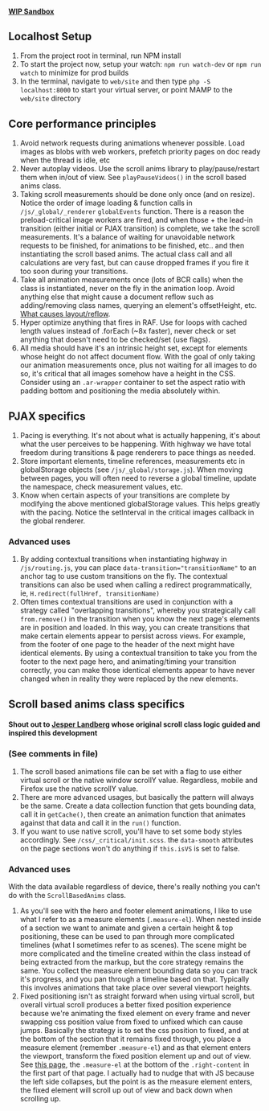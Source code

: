 #### [WIP Sandbox](https://highway-scroll.joshkirk.dev/)

## Localhost Setup
1. From the project root in terminal, run NPM install
2. To start the project now, setup your watch: `npm run watch-dev` or `npm run watch` to minimize for prod builds
3. In the terminal, navigate to `web/site` and then type `php -S localhost:8000` to start your virtual server, 
or point MAMP to the `web/site` directory

## Core performance principles

1. Avoid network requests during animations whenever possible. Load images as blobs with web workers, prefetch priority pages on doc ready when the thread is idle, etc
2. Never autoplay videos. Use the scroll anims library to play/pause/restart them when in/out of view. See `playPauseVideos()` in the scroll based anims class. 
3. Taking scroll measurements should be done only once (and on resize). Notice the order of image loading & function calls in `/js/_global/_renderer` `globalEvents` function.
There is a reason the preload-critical image workers are fired, and when those + the lead-in transition (either initial or PJAX transition) is complete, we take the scroll
measurements. It's a balance of waiting for unavoidable network requests to be finished, for animations to be finished, etc.. and then instantiating the scroll based anims.
The actual class call and all calculations are very fast, but can cause dropped frames if you fire it too soon during your transitions.  
4. Take all animation measurements once (lots of BCR calls) when the class is instantiated, never on the fly in the animation loop. Avoid anything else that might cause a document reflow 
such as adding/removing class names, querying an element's offsetHeight, etc. [What causes layout/reflow](https://gist.github.com/paulirish/5d52fb081b3570c81e3a).  
5. Hyper optimize anything that fires in RAF. Use for loops with cached length values instead of .forEach (~8x faster), never check or set anything that doesn't need to be 
checked/set (use flags).
6. All media should have it's an intrinsic height set, except for elements whose height do not affect document flow. With the goal of only taking our animation measurements once,
plus not waiting for all images to do so, it's critical that all images somehow have a height in the CSS. Consider using an `.ar-wrapper` container to set the aspect ratio with padding bottom
and positioning the media absolutely within.

## PJAX specifics

1. Pacing is everything. It's not about what is actually happening, it's about what the user perceives to be happening. With highway we have total freedom during transitions & page renderers to pace things as needed.
2. Store important elements, timeline references, measurements etc in globalStorage objects (see `/js/_global/storage.js`). When moving between pages, you will often need to reverse a global timeline, 
update the namespace, check measurement values, etc.
3. Know when certain aspects of your transitions are complete by modifying the above mentioned globalStorage values. This helps greatly with the pacing. Notice the setInterval 
in the critical images callback in the global renderer.

### Advanced uses
1. By adding contextual transitions when instantiating highway in `/js/routing.js`, you can place `data-transition="transitionName"` to an anchor tag to use custom transitions on the fly.
The contextual transitions can also be used when calling a redirect programmatically, ie, `H.redirect(fullHref, transitionName)`
2. Often times contextual transitions are used in conjunction with a strategy called "overlapping transitions", whereby you strategically call `from.remove()` in the transition when you know
the next page's elements are in position and loaded. In this way, you can create transitions that make certain elements appear to persist across views. For example, from the footer of one page
to the header of the next might have identical elements. By using a contextual transition to take you from the footer to the next page hero, and animating/timing your transition correctly, 
you can make those identical elements appear to have never changed when in reality they were replaced by the new elements.

## Scroll based anims class specifics

#### Shout out to [Jesper Landberg](https://twitter.com/Jesper_Landberg) whose original scroll class logic guided and inspired this development

### (See comments in file)
1. The scroll based animations file can be set with a flag to use either virtual scroll or the native window scrollY value. Regardless, mobile and Firefox use the native scrollY value.
2. There are more advanced usages, but basically the pattern will always be the same. Create a data collection function that gets bounding data, call it in `getCache()`, then create an 
animation function that animates against that data and call it in the `run()` function.
3. If you want to use native scroll, you'll have to set some body styles accordingly. See `/css/_critical/init.scss`. the `data-smooth` attributes on the page sections won't do anything if 
`this.isVS` is set to false.
 
### Advanced uses
With the data available regardless of device, there's really nothing you can't do with the `ScrollBasedAnims` class. 
1. As you'll see with the hero and footer element animations, I like to use what I refer to as a measure elements (`.measure-el`). When nested inside of a section we want to animate 
and given a certain height & top positioning, these can be used to pan through more complicated timelines (what I sometimes refer to as scenes). The scene might be more complicated and the timeline created 
within the class instead of being extracted from the markup, but the core strategy remains the same. You collect the measure element bounding data so you can track it's progress, and you pan through 
a timeline based on that. Typically this involves animations that take place over several viewport heights.
2. Fixed positioning isn't as straight forward when using virtual scroll, but overall virtual scroll produces a better fixed position experience because we're animating the fixed element on every frame
and never swapping css position value from fixed to unfixed which can cause jumps. Basically the strategy is to set the css position to fixed, and at the bottom of the section that it remains fixed through, you
place a measure element (remember `.measure-el`) and as that element enters the viewport, transform the fixed position element up and out of view. See [this page](https://plenaire.co/products/remedy/), the `.measure-el` 
at the bottom of the `.right-content` in the first part of that page. I actually had to nudge that with JS because the left side collapses, but the point is as the measure element enters, the fixed element will scroll up
out of view and back down when scrolling up.
